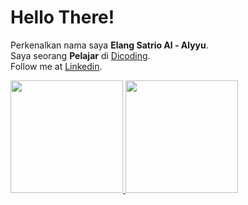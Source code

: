 # Hello There! 
Perkenalkan nama saya **Elang Satrio Al - Alyyu**.\
Saya seorang **Pelajar** di [Dicoding](mylms.telkomschools.sch.id).\
Follow me at [Linkedin](www.linkedin.com/in/elang-satrio-al-alyyu-59b709281).
 
<p align="left">
<a href="https://github.com/ElangSatrioal">
  <img height="180em" src="https://github-readme-stats-eight-theta.vercel.app/api?username=ElangSatrioal&show_icons=true&theme=algolia&include_all_commits=true&count_private=true"/>
  <img height="180em" src="https://github-readme-stats-eight-theta.vercel.app/api/top-langs/?username=ElangSatrioal&layout=compact&langs_count=8&theme=algolia"/>
</a>
</p>
